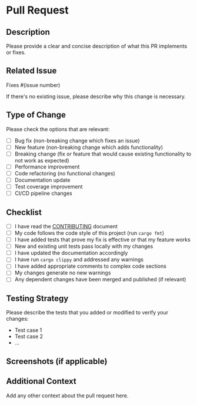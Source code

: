 # Pull Request

## Description

Please provide a clear and concise description of what this PR implements or fixes.

## Related Issue

Fixes #(issue number)

If there's no existing issue, please describe why this change is necessary.

## Type of Change

Please check the options that are relevant:

- [ ] Bug fix (non-breaking change which fixes an issue)
- [ ] New feature (non-breaking change which adds functionality)
- [ ] Breaking change (fix or feature that would cause existing functionality to not work as expected)
- [ ] Performance improvement
- [ ] Code refactoring (no functional changes)
- [ ] Documentation update
- [ ] Test coverage improvement
- [ ] CI/CD pipeline changes

## Checklist

- [ ] I have read the [CONTRIBUTING](../CONTRIBUTING.md) document
- [ ] My code follows the code style of this project (run `cargo fmt`)
- [ ] I have added tests that prove my fix is effective or that my feature works
- [ ] New and existing unit tests pass locally with my changes
- [ ] I have updated the documentation accordingly
- [ ] I have run `cargo clippy` and addressed any warnings
- [ ] I have added appropriate comments to complex code sections
- [ ] My changes generate no new warnings
- [ ] Any dependent changes have been merged and published (if relevant)

## Testing Strategy

Please describe the tests that you added or modified to verify your changes:

- Test case 1
- Test case 2
- ...

## Screenshots (if applicable)

## Additional Context

Add any other context about the pull request here.